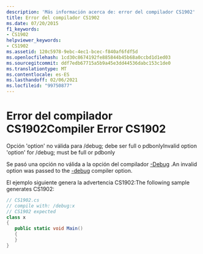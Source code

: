 ```yaml
---
description: 'Más información acerca de: error del compilador CS1902'
title: Error del compilador CS1902
ms.date: 07/20/2015
f1_keywords:
- CS1902
helpviewer_keywords:
- CS1902
ms.assetid: 120c5978-9ebc-4ec1-bcec-f840af6fdf5d
ms.openlocfilehash: 1cd30c8674192fe885844b45b68a0ccbd1d1ed03
ms.sourcegitcommit: ddf7edb67715a5b9a45e3dd44536dabc153c1de0
ms.translationtype: MT
ms.contentlocale: es-ES
ms.lasthandoff: 02/06/2021
ms.locfileid: "99750877"
---
```

# <a name="compiler-error-cs1902"></a><span data-ttu-id="0749b-103">Error del compilador CS1902</span><span class="sxs-lookup"><span data-stu-id="0749b-103">Compiler Error CS1902</span></span>

<span data-ttu-id="0749b-104">Opción 'option' no válida para /debug; debe ser full o pdbonly</span><span class="sxs-lookup"><span data-stu-id="0749b-104">Invalid option 'option' for /debug; must be full or pdbonly</span></span>  
  
 <span data-ttu-id="0749b-105">Se pasó una opción no válida a la opción del compilador [-Debug](../language-reference/compiler-options/debug-compiler-option.md) .</span><span class="sxs-lookup"><span data-stu-id="0749b-105">An invalid option was passed to the [-debug](../language-reference/compiler-options/debug-compiler-option.md) compiler option.</span></span>  
  
 <span data-ttu-id="0749b-106">El ejemplo siguiente genera la advertencia CS1902:</span><span class="sxs-lookup"><span data-stu-id="0749b-106">The following sample generates CS1902:</span></span>  
  
```csharp  
// CS1902.cs  
// compile with: /debug:x  
// CS1902 expected  
class x  
{  
   public static void Main()  
   {  
   }  
}  
```
